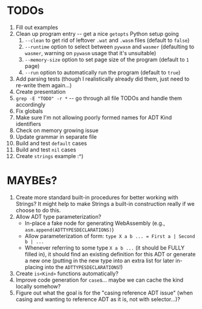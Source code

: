 # TODOs
1. Fill out examples
2. Clean up program entry -- get a nice `getopts` Python setup going
   1. `--clean` to get rid of leftover `.wat` and `.wasm` files (default to `false`)
   2. `--runtime` option to select between `pywasm` and `wasmer` (defaulting to `wasmer`, warning on `pywasm` usage that it's unsuitable)
   3. `--memory-size` option to set page size of the program (default to `1` page)
   4. `--run` option to automatically run the program (default to `true`)
3. Add parsing tests (though I realistically already did them, just need to re-write them again...)
4. Create presentation
5. `grep -E "TODO" -r *` -- go through all file TODOs and handle them accordingly
6. Fix globals
7. Make sure I'm not allowing poorly formed names for ADT Kind identifiers
8. Check on memory growing issue
9.  Update grammar in separate file
10. Build and test `default` cases
11. Build and test `nil` cases
12. Create `strings` example :^)

# MAYBEs?
1. Create more standard built-in procedures for better working with Strings? It might help to make Strings a built-in construction really if we choose to do this.
2. Allow ADT type parameterization?
    * In-place a fake node for generating WebAssembly (e.g., `asm.append(ADTTYPESDECLARATIONS)`)
    * Allow parameterization of form: `type X a b ... = First a | Second b | ... `
    * Whenever referring to some type `X a b ...` (it should be FULLY filled in), it should find an existing definition for this ADT or generate a new one (putting in the new type into an extra list for later in-placing into the `ADTTYPESDECLARATIONS`!)
3. Create `is<Kind>` functions automatically?
4. Improve code generation for `case`s... maybe we can cache the kind locally somehow?
5. Figure out what the goal is for the "casing reference ADT issue" (when casing and wanting to reference ADT as it is, not with selector...)?
